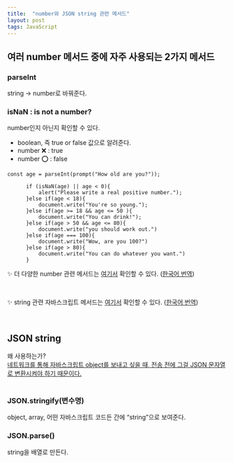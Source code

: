```yaml
---
title:  "number와 JSON string 관련 메서드"
layout: post
tags: JavaScript
---
```


## 여러 number 메서드 중에 자주 사용되는 2가지 메서드

### parseInt
string → number로 바꿔준다.

### isNaN : is not a number?
number인지 아닌지 확인할 수 있다.
- boolean, 즉 true or false 값으로 알려준다.
- number ❌ : true
- number ⭕ : false











```
const age = parseInt(prompt("How old are you?"));

      if (isNaN(age) || age < 0){
          alert("Please write a real positive number.");
      }else if(age < 18){
          document.write("You're so young.");
      }else if(age >= 18 && age <= 50 ){
          document.write("You can drink!");
      }else if(age > 50 && age <= 80){
          document.write("you should work out.")
      }else if(age === 100){
          document.write("Wow, are you 100?")
      }else if(age > 80){
          document.write("You can do whatever you want.")
      }
```

✨ 더 다양한 number 관련 메서드는 <a href="https://developer.mozilla.org/docs/Web/JavaScript/Reference/Global_Objects/Number">여기서</a>
확인할 수 있다. (<a href="https://developer.mozilla.org/ko/docs/Web/JavaScript/Reference/Global_Objects/Number">한국어 번역</a>)

<br>

✨ string 관련 자바스크립트 메서드는 <a href="https://developer.mozilla.org/en-US/docs/Web/JavaScript/Reference/Global_Objects/String">여기서</a>
확인할 수 있다. (<a href="https://developer.mozilla.org/ko/docs/Web/JavaScript/Reference/Global_Objects/String">한국어 번역</a>)

<br>

## JSON string 
왜 사용하는가?<br>
<u> 네트워크를 통해 자바스크립트 object를 보내고 싶을 때, 전송 전에 그걸 JSON 문자열로 변환시켜야 하기 때문이다. </u><br>
<br>

### JSON.stringify(변수명)
object, array, 어떤 자바스크립트 코드든 간에 “string”으로 보여준다.

### JSON.parse()
string을 배열로 만든다.<br>
<br>
<br>
